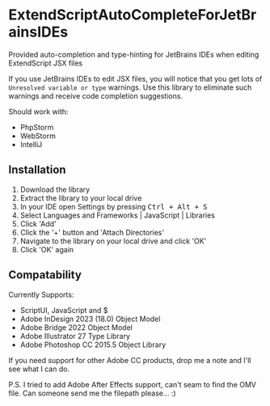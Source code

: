 # ExtendScriptAutoCompleteForJetBrainsIDEs

Provided auto-completion and type-hinting for JetBrains IDEs when editing ExtendScript JSX files

If you use JetBrains IDEs to edit JSX files, you will notice that you get lots of ```Unresolved variable or type```
warnings. Use this library to eliminate such warnings and receive code completion suggestions.

Should work with:  
- PhpStorm
- WebStorm
- IntelliJ


## Installation

1) Download the library
2) Extract the library to your local drive
3) In your IDE open Settings by pressing <kbd> Ctrl + Alt + S</kbd>
4) Select Languages and Frameworks | JavaScript | Libraries
5) Click 'Add'
6) Click the '+' button and 'Attach Directories'
7) Navigate to the library on your local drive and click 'OK'
9) Click 'OK' again

## Compatability

Currently Supports:
- ScriptUI, JavaScript and $
- Adobe InDesign 2023 (18.0) Object Model
- Adobe Bridge 2022 Object Model
- Adobe Illustrator 27 Type Library
- Adobe Photoshop CC 2015.5 Object Library

If you need support for other Adobe CC products, drop me a note and I'll see what I can do.

P.S. I tried to add Adobe After Effects support, can't seam to find the OMV file. Can someone send me the filepath please... :)

